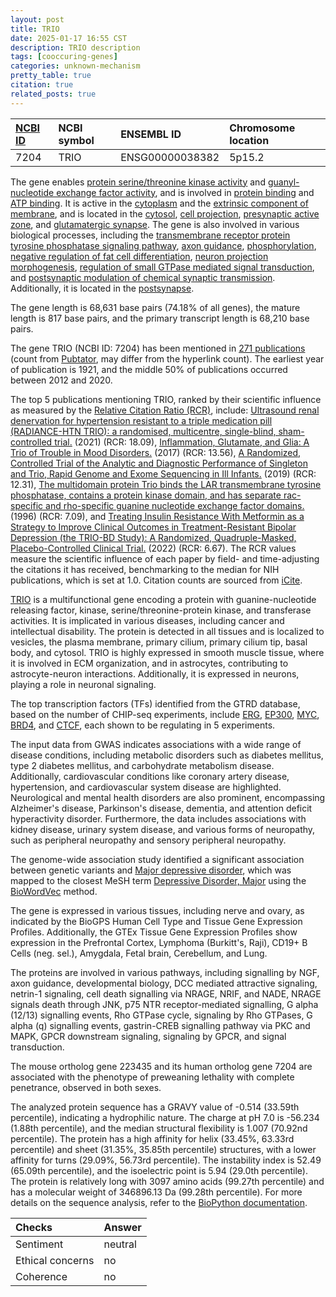 ```yaml
---
layout: post
title: TRIO
date: 2025-01-17 16:55 CST
description: TRIO description
tags: [cooccuring-genes]
categories: unknown-mechanism
pretty_table: true
citation: true
related_posts: true
---
```




| [NCBI ID](https://www.ncbi.nlm.nih.gov/gene/7204) | NCBI symbol | ENSEMBL ID | Chromosome location |
| :-------- | :------- | :-------- | :------- |
| 7204  | TRIO | ENSG00000038382 | 5p15.2 |



The gene enables [protein serine/threonine kinase activity](https://amigo.geneontology.org/amigo/term/GO:0004674) and [guanyl-nucleotide exchange factor activity](https://amigo.geneontology.org/amigo/term/GO:0005085), and is involved in [protein binding](https://amigo.geneontology.org/amigo/term/GO:0005515) and [ATP binding](https://amigo.geneontology.org/amigo/term/GO:0005524). It is active in the [cytoplasm](https://amigo.geneontology.org/amigo/term/GO:0005737) and the [extrinsic component of membrane](https://amigo.geneontology.org/amigo/term/GO:0019898), and is located in the [cytosol](https://amigo.geneontology.org/amigo/term/GO:0005829), [cell projection](https://amigo.geneontology.org/amigo/term/GO:0042995), [presynaptic active zone](https://amigo.geneontology.org/amigo/term/GO:0048786), and [glutamatergic synapse](https://amigo.geneontology.org/amigo/term/GO:0098978). The gene is also involved in various biological processes, including the [transmembrane receptor protein tyrosine phosphatase signaling pathway](https://amigo.geneontology.org/amigo/term/GO:0007185), [axon guidance](https://amigo.geneontology.org/amigo/term/GO:0007411), [phosphorylation](https://amigo.geneontology.org/amigo/term/GO:0016310), [negative regulation of fat cell differentiation](https://amigo.geneontology.org/amigo/term/GO:0045599), [neuron projection morphogenesis](https://amigo.geneontology.org/amigo/term/GO:0048812), [regulation of small GTPase mediated signal transduction](https://amigo.geneontology.org/amigo/term/GO:0051056), and [postsynaptic modulation of chemical synaptic transmission](https://amigo.geneontology.org/amigo/term/GO:0099170). Additionally, it is located in the [postsynapse](https://amigo.geneontology.org/amigo/term/GO:0098794).


The gene length is 68,631 base pairs (74.18% of all genes), the mature length is 817 base pairs, and the primary transcript length is 68,210 base pairs.


The gene TRIO (NCBI ID: 7204) has been mentioned in [271 publications](https://pubmed.ncbi.nlm.nih.gov/?term=%22TRIO%22) (count from [Pubtator](https://academic.oup.com/nar/article/47/W1/W587/5494727), may differ from the hyperlink count). The earliest year of publication is 1921, and the middle 50% of publications occurred between 2012 and 2020.


The top 5 publications mentioning TRIO, ranked by their scientific influence as measured by the [Relative Citation Ratio (RCR)](https://journals.plos.org/plosbiology/article?id=10.1371/journal.pbio.1002541), include: [Ultrasound renal denervation for hypertension resistant to a triple medication pill (RADIANCE-HTN TRIO): a randomised, multicentre, single-blind, sham-controlled trial.](https://pubmed.ncbi.nlm.nih.gov/34010611) (2021) (RCR: 18.09), [Inflammation, Glutamate, and Glia: A Trio of Trouble in Mood Disorders.](https://pubmed.ncbi.nlm.nih.gov/27629368) (2017) (RCR: 13.56), [A Randomized, Controlled Trial of the Analytic and Diagnostic Performance of Singleton and Trio, Rapid Genome and Exome Sequencing in Ill Infants.](https://pubmed.ncbi.nlm.nih.gov/31564432) (2019) (RCR: 12.31), [The multidomain protein Trio binds the LAR transmembrane tyrosine phosphatase, contains a protein kinase domain, and has separate rac-specific and rho-specific guanine nucleotide exchange factor domains.](https://pubmed.ncbi.nlm.nih.gov/8643598) (1996) (RCR: 7.09), and [Treating Insulin Resistance With Metformin as a Strategy to Improve Clinical Outcomes in Treatment-Resistant Bipolar Depression (the TRIO-BD Study): A Randomized, Quadruple-Masked, Placebo-Controlled Clinical Trial.](https://pubmed.ncbi.nlm.nih.gov/35120288) (2022) (RCR: 6.67). The RCR values measure the scientific influence of each paper by field- and time-adjusting the citations it has received, benchmarking to the median for NIH publications, which is set at 1.0. Citation counts are sourced from [iCite](https://icite.od.nih.gov).


[TRIO](https://www.proteinatlas.org/ENSG00000038382-TRIO) is a multifunctional gene encoding a protein with guanine-nucleotide releasing factor, kinase, serine/threonine-protein kinase, and transferase activities. It is implicated in various diseases, including cancer and intellectual disability. The protein is detected in all tissues and is localized to vesicles, the plasma membrane, primary cilium, primary cilium tip, basal body, and cytosol. TRIO is highly expressed in smooth muscle tissue, where it is involved in ECM organization, and in astrocytes, contributing to astrocyte-neuron interactions. Additionally, it is expressed in neurons, playing a role in neuronal signaling.


The top transcription factors (TFs) identified from the GTRD database, based on the number of CHIP-seq experiments, include [ERG](https://www.ncbi.nlm.nih.gov/gene/2078), [EP300](https://www.ncbi.nlm.nih.gov/gene/2033), [MYC](https://www.ncbi.nlm.nih.gov/gene/4609), [BRD4](https://www.ncbi.nlm.nih.gov/gene/23476), and [CTCF](https://www.ncbi.nlm.nih.gov/gene/10664), each shown to be regulating in 5 experiments.



The input data from GWAS indicates associations with a wide range of disease conditions, including metabolic disorders such as diabetes mellitus, type 2 diabetes mellitus, and carbohydrate metabolism disease. Additionally, cardiovascular conditions like coronary artery disease, hypertension, and cardiovascular system disease are highlighted. Neurological and mental health disorders are also prominent, encompassing Alzheimer's disease, Parkinson's disease, dementia, and attention deficit hyperactivity disorder. Furthermore, the data includes associations with kidney disease, urinary system disease, and various forms of neuropathy, such as peripheral neuropathy and sensory peripheral neuropathy.


The genome-wide association study identified a significant association between genetic variants and [Major depressive disorder](https://pubmed.ncbi.nlm.nih.gov/27777418), which was mapped to the closest MeSH term [Depressive Disorder, Major](https://meshb.nlm.nih.gov/record/ui?ui=D003865) using the [BioWordVec](https://www.nature.com/articles/s41597-019-0055-0) method.


The gene is expressed in various tissues, including nerve and ovary, as indicated by the BioGPS Human Cell Type and Tissue Gene Expression Profiles. Additionally, the GTEx Tissue Gene Expression Profiles show expression in the Prefrontal Cortex, Lymphoma (Burkitt's, Raji), CD19+ B Cells (neg. sel.), Amygdala, Fetal brain, Cerebellum, and Lung.


The proteins are involved in various pathways, including signalling by NGF, axon guidance, developmental biology, DCC mediated attractive signaling, netrin-1 signaling, cell death signalling via NRAGE, NRIF, and NADE, NRAGE signals death through JNK, p75 NTR receptor-mediated signalling, G alpha (12/13) signalling events, Rho GTPase cycle, signaling by Rho GTPases, G alpha (q) signalling events, gastrin-CREB signalling pathway via PKC and MAPK, GPCR downstream signaling, signaling by GPCR, and signal transduction.


The mouse ortholog gene 223435 and its human ortholog gene 7204 are associated with the phenotype of preweaning lethality with complete penetrance, observed in both sexes.


The analyzed protein sequence has a GRAVY value of -0.514 (33.59th percentile), indicating a hydrophilic nature. The charge at pH 7.0 is -56.234 (1.88th percentile), and the median structural flexibility is 1.007 (70.92nd percentile). The protein has a high affinity for helix (33.45%, 63.33rd percentile) and sheet (31.35%, 35.85th percentile) structures, with a lower affinity for turns (29.09%, 56.73rd percentile). The instability index is 52.49 (65.09th percentile), and the isoelectric point is 5.94 (29.0th percentile). The protein is relatively long with 3097 amino acids (99.27th percentile) and has a molecular weight of 346896.13 Da (99.28th percentile). For more details on the sequence analysis, refer to the [BioPython documentation](https://biopython.org/docs/1.75/api/Bio.SeqUtils.ProtParam.html).





| Checks    | Answer |
| :-------- | :------- |
| Sentiment  | neutral   |
| Ethical concerns | no     |
| Coherence    | no    |